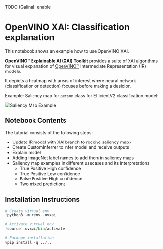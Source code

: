 <!-- markdownlint-disable -->
TODO (Galina): enable

# OpenVINO XAI: Classification explanation

This notebook shows an example how to use OpenVINO XAI.

**OpenVINO™ Explainable AI (XAI) Toolkit** provides a suite of XAI algorithms for visual explanation of
[OpenVINO™](https://github.com/openvinotoolkit/openvino) Intermediate Representation (IR) models.

It depicts a heatmap with areas of interest where neural network (classification or detection) focuses before making a desicion.

Example: Saliency map for `person` class for EfficientV2 classification model:

![Saliency Map Example](../../docs/images/saliency_map_person.png)

## Notebook Contents

The tutorial consists of the following steps:

- Update IR model with XAI branch to receive saliency maps
- Create CustomInferrer to infer model and receive outputs
- Explain model
- Adding ImageNet label names to add them in saliency maps
- Saliency map examples in different usecases and its interpretations
    - True Positive High confidence
    - True Positive Low confidence
    - False Positive High confidence
    - Two mixed predictions


## Installation Instructions

```python
# Create virtual env
!python3 -m venv .ovxai

# Activate virtual env
!source .ovxai/bin/activate

# Package installation
%pip install -q ../..

```
